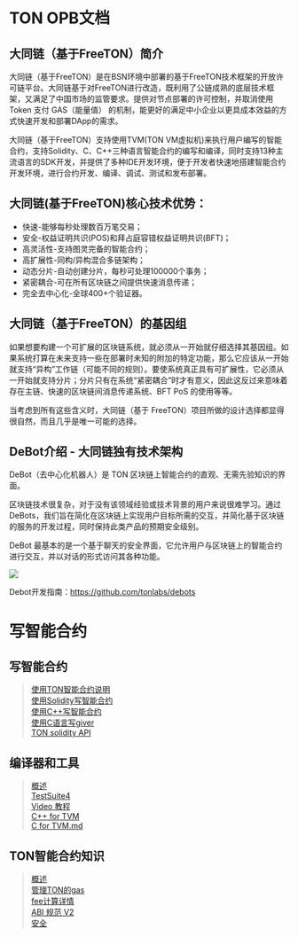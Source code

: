 # TON OPB文档

## 大同链（基于FreeTON）简介
大同链（基于FreeTON）是在BSN环境中部署的基于FreeTON技术框架的开放许可链平台。大同链基于对FreeTON进行改造，既利用了公链成熟的底层技术框架，又满足了中国市场的监管要求。提供对节点部署的许可控制，并取消使用 Token 支付 GAS（能量值） 的机制，能更好的满足中小企业以更具成本效益的方式快速开发和部署DApp的需求。  

大同链（基于FreeTON）支持使用TVM(TON VM虚拟机)来执行用户编写的智能合约，支持Solidity、C、C++三种语言智能合约的编写和编译，同时支持13种主流语言的SDK开发，并提供了多种IDE开发环境，便于开发者快速地搭建智能合约开发环境，进行合约开发、编译、调试、测试和发布部署。  


## 大同链(基于FreeTON)核心技术优势：
* 快速-能够每秒处理数百万笔交易；
* 安全-权益证明共识(POS)和拜占庭容错权益证明共识(BFT)；
* 高灵活性-支持图灵完备的智能合约；
* 高扩展性-同构/异构混合多链架构；
* 动态分片-自动创建分片，每秒可处理100000个事务；
* 紧密耦合-可在所有区块链之间提供快速消息传递；
* 完全去中心化-全球400+个验证器。


## 大同链（基于FreeTON）的基因组

如果想要构建一个可扩展的区块链系统，就必须从一开始就仔细选择其基因组。如果系统打算在未来支持一些在部署时未知的附加的特定功能，那么它应该从一开始就支持“异构”工作链（可能不同的规则）。要使系统真正具有可扩展性，它必须从一开始就支持分片；分片只有在系统“紧密耦合”时才有意义，因此这反过来意味着存在主链、快速的区块链间消息传递系统、BFT PoS 的使用等等。

当考虑到所有这些含义时，大同链（基于 FreeTON）项目所做的设计选择都显得很自然，而且几乎是唯一可能的选择。

## DeBot介绍 - 大同链独有技术架构
DeBot（去中心化机器人）是 TON 区块链上智能合约的直观、无需先验知识的界面。

区块链技术很复杂，对于没有该领域经验或技术背景的用户来说很难学习。通过 DeBots，我们旨在简化在区块链上实现用户目标所需的交互，并简化基于区块链的服务的开发过程，同时保持此类产品的预期安全级别。

DeBot 最基本的是一个基于聊天的安全界面，它允许用户与区块链上的智能合约进行交互，并以对话的形式访问其各种功能。  

![](https://docs.ton.dev/uploads/KPwlh26fN52e0TF6YcpZSQ.svg)

Debot开发指南：https://github.com/tonlabs/debots

# 写智能合约
## 写智能合约
>[使用TON智能合约说明](https://github.com/bsnton/bsn-docs/blob/9792d6a1a819fb04977380747908b06f6b5d0de8/write%20smart%20contracts/Getting%20started%20with%20TON%20smart%20contracts.md)  
 >[使用Solidity写智能合约](https://github.com/bsnton/bsn-docs/blob/9792d6a1a819fb04977380747908b06f6b5d0de8/write%20smart%20contracts/Write%20smart%20contract%20in%20Solidity.md)  
> [使用C++写智能合约](https://github.com/bsnton/bsn-docs/blob/9792d6a1a819fb04977380747908b06f6b5d0de8/write%20smart%20contracts/C++%20Tutorial.md)  
> [使用C语言写giver](https://github.com/bsnton/bsn-docs/blob/9792d6a1a819fb04977380747908b06f6b5d0de8/write%20smart%20contracts/Giver%20in%20C.md)  
> [TON solidity API](https://github.com/bsnton/bsn-docs/blob/9792d6a1a819fb04977380747908b06f6b5d0de8/write%20smart%20contracts/Solidity%20API%20for%20TON.md)
## 编译器和工具
>[概述](https://github.com/bsnton/bsn-docs/blob/911e94d2a92f390829eb6ed9dc3a863ab6443ec5/compilers%20and%20tools/General.md)  
>[TestSuite4](https://github.com/bsnton/bsn-docs/blob/f017d49b4832cf64f25e0bc2b1210d5386e24311/compilers%20and%20tools/TestSuite4.md)  
>[Video 教程](https://github.com/bsnton/bsn-docs/blob/5afe8c379c68b6cfe8f6f31b9458f2ce584b285a/compilers%20and%20tools/Video%20tutorials.md)    
>[C++ for TVM](https://github.com/bsnton/bsn-docs/blob/5571f1793475c5d055362b6ea9ec1d160cc5a3d4/compilers%20and%20tools/C++%20for%20TVM.md)  
>[C for TVM.md](https://github.com/bsnton/bsn-docs/blob/04427a0d25f835dda9710d7be80df37fc618c505/compilers%20and%20tools/C%20for%20TVM.md)

## TON智能合约知识  
>[概述](https://github.com/bsnton/bsn-docs/blob/5c7f47b2af82cd5706c36b6019f56312dddef25b/smart%20contract%20lore/Overview.md)  
>[管理TON的gas](https://github.com/bsnton/bsn-docs/blob/f16e66cf3b40980d652ffe973f14e2fcfddadb46/smart%20contract%20lore/Managing%20gas%20in%20TON.md)  
>[fee计算详情](https://github.com/bsnton/bsn-docs/blob/5c7f47b2af82cd5706c36b6019f56312dddef25b/smart%20contract%20lore/Fee%20calculation%20details.md)  
>[ABI 规范 V2](https://github.com/bsnton/bsn-docs/blob/06598e7a851b705c7825efa3190d92660357a3dd/smart%20contract%20lore/ABI%20Specification%20V2.md)  
>[安全](https://github.com/bsnton/bsn-docs/blob/06598e7a851b705c7825efa3190d92660357a3dd/smart%20contract%20lore/Security.md)  
